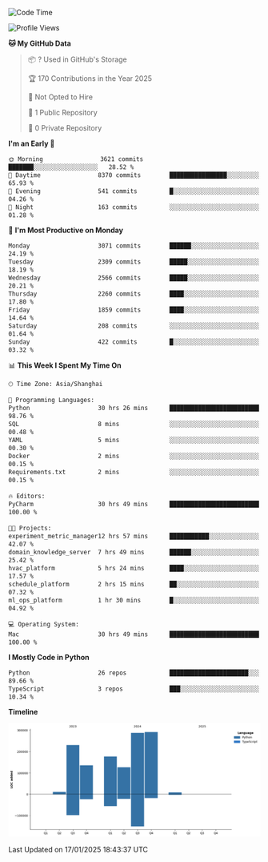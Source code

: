 <!--START_SECTION:waka-->
![Code Time](http://img.shields.io/badge/Code%20Time-65%20hrs%2010%20mins-blue)

![Profile Views](http://img.shields.io/badge/Profile%20Views-0-blue)

**🐱 My GitHub Data** 

> 📦 ? Used in GitHub's Storage 
 > 
> 🏆 170 Contributions in the Year 2025
 > 
> 🚫 Not Opted to Hire
 > 
> 📜 1 Public Repository 
 > 
> 🔑 0 Private Repository 
 > 
**I'm an Early 🐤** 

```text
🌞 Morning                3621 commits        ███████░░░░░░░░░░░░░░░░░░   28.52 % 
🌆 Daytime                8370 commits        ████████████████░░░░░░░░░   65.93 % 
🌃 Evening                541 commits         █░░░░░░░░░░░░░░░░░░░░░░░░   04.26 % 
🌙 Night                  163 commits         ░░░░░░░░░░░░░░░░░░░░░░░░░   01.28 % 
```
📅 **I'm Most Productive on Monday** 

```text
Monday                   3071 commits        ██████░░░░░░░░░░░░░░░░░░░   24.19 % 
Tuesday                  2309 commits        █████░░░░░░░░░░░░░░░░░░░░   18.19 % 
Wednesday                2566 commits        █████░░░░░░░░░░░░░░░░░░░░   20.21 % 
Thursday                 2260 commits        ████░░░░░░░░░░░░░░░░░░░░░   17.80 % 
Friday                   1859 commits        ████░░░░░░░░░░░░░░░░░░░░░   14.64 % 
Saturday                 208 commits         ░░░░░░░░░░░░░░░░░░░░░░░░░   01.64 % 
Sunday                   422 commits         █░░░░░░░░░░░░░░░░░░░░░░░░   03.32 % 
```


📊 **This Week I Spent My Time On** 

```text
🕑︎ Time Zone: Asia/Shanghai

💬 Programming Languages: 
Python                   30 hrs 26 mins      █████████████████████████   98.76 % 
SQL                      8 mins              ░░░░░░░░░░░░░░░░░░░░░░░░░   00.48 % 
YAML                     5 mins              ░░░░░░░░░░░░░░░░░░░░░░░░░   00.30 % 
Docker                   2 mins              ░░░░░░░░░░░░░░░░░░░░░░░░░   00.15 % 
Requirements.txt         2 mins              ░░░░░░░░░░░░░░░░░░░░░░░░░   00.15 % 

🔥 Editors: 
PyCharm                  30 hrs 49 mins      █████████████████████████   100.00 % 

🐱‍💻 Projects: 
experiment_metric_manager12 hrs 57 mins      ███████████░░░░░░░░░░░░░░   42.07 % 
domain_knowledge_server  7 hrs 49 mins       ██████░░░░░░░░░░░░░░░░░░░   25.42 % 
hvac_platform            5 hrs 24 mins       ████░░░░░░░░░░░░░░░░░░░░░   17.57 % 
schedule_platform        2 hrs 15 mins       ██░░░░░░░░░░░░░░░░░░░░░░░   07.32 % 
ml_ops_platform          1 hr 30 mins        █░░░░░░░░░░░░░░░░░░░░░░░░   04.92 % 

💻 Operating System: 
Mac                      30 hrs 49 mins      █████████████████████████   100.00 % 
```

**I Mostly Code in Python** 

```text
Python                   26 repos            ██████████████████████░░░   89.66 % 
TypeScript               3 repos             ███░░░░░░░░░░░░░░░░░░░░░░   10.34 % 
```



**Timeline**

![Lines of Code chart](https://raw.githubusercontent.com/jixingyou/jixingyou/main/assets/bar_graph.png)


 Last Updated on 17/01/2025 18:43:37 UTC
<!--END_SECTION:waka-->